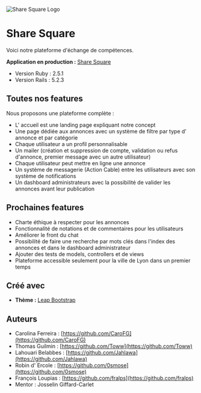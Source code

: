 ![Share Square Logo](https://zupimages.net/up/19/24/bj7s.jpg)
# Share Square

Voici notre plateforme d'échange de compétences.
 
**Application en production :** [Share Square]([https://share-square.herokuapp.com/](https://share-square.herokuapp.com/)) 

* Version Ruby : 2.5.1
* Version Rails : 5.2.3

## Toutes nos features

Nous proposons une plateforme complète :
* L' accueil est une landing page expliquant notre concept
* Une page dédiée aux annonces avec un système de filtre par type d' annonce et par catégorie
* Chaque utilisateur a un profil personnalisable
* Un mailer (création et suppression de compte, validation ou refus d'annonce, premier message avec un autre utilisateur)
* Chaque utilisateur peut mettre en ligne une annonce
* Un système de messagerie (Action Cable) entre les utilisateurs avec son système de notifications
* Un dashboard administrateurs avec la possibilité de valider les annonces avant leur publication

## Prochaines features

* Charte éthique à respecter pour les annonces
* Fonctionnalité de notations et de commentaires pour les utilisateurs
* Améliorer le front du chat 
* Possibilité de faire une recherche par mots clés dans l'index des annonces et dans le dashboard administrateur
* Ajouter des tests de models, controllers et de views
* Plateforme accessible seulement pour la ville de Lyon dans un premier temps

## Créé avec

* **Thème :**  [Leap Bootstrap]([https://leap.mediumra.re/index.html](https://leap.mediumra.re/index.html))

## Auteurs

* Carolina Ferreira : [https://github.com/CaroFG](https://github.com/CaroFG)
* Thomas Guilmin : [https://github.com/Toww](https://github.com/Toww)
* Lahouari Belabbes : [https://github.com/Jahlawa](https://github.com/Jahlawa)
* Robin d' Ercole : [https://github.com/0smose](https://github.com/0smose)
* François Loupias : [https://github.com/fralps](https://github.com/fralps)
* Mentor : Josselin Giffard-Carlet

